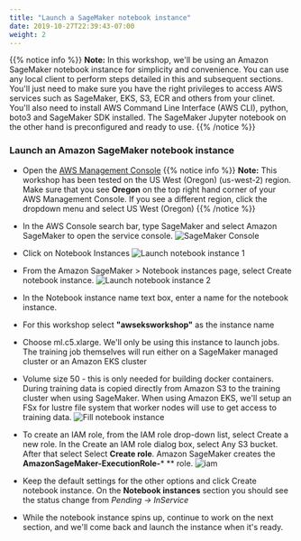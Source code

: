 ```yaml
---
title: "Launch a SageMaker notebook instance"
date: 2019-10-27T22:39:43-07:00
weight: 2
---
```


{{% notice info %}}
**Note:** In this workshop, we'll be using an Amazon SageMaker notebook instance for simplicity and convenience. You can use any local client to perform steps detailed in this and subsequent sections. You'll just need to make sure you have the right privileges to access AWS services such as SageMaker, EKS, S3, ECR and others from your clinet. You'll also need to install AWS Command Line Interface (AWS CLI), python, boto3 and SageMaker SDK installed. The SageMaker Jupyter notebook on the other hand is preconfigured and ready to use.
{{% /notice %}}

### Launch an Amazon SageMaker notebook instance

* Open the [AWS Management Console](https://console.aws.amazon.com/console/home)
{{% notice info %}}
**Note:** This workshop has been tested on the US West (Oregon) (us-west-2) region. Make sure that you see **Oregon** on the top right hand corner of your AWS Management Console. If you see a different region, click the dropdown menu and select US West (Oregon)
{{% /notice %}}

* In the AWS Console search bar, type SageMaker and select Amazon SageMaker to open the service console.
![SageMaker Console](/images/setup/setup_aws_console.png)
* Click on Notebook Instances
![Launch notebook instance 1](/images/setup/setup_notebook.png)
* From the Amazon SageMaker > Notebook instances page, select Create notebook instance.
![Launch notebook instance 2](/images/setup/setup_create_notebook.png)
* In the Notebook instance name text box, enter a name for the notebook instance.
 * For this workshop select **"awseksworkshop"** as the instance name
 * Choose ml.c5.xlarge. We'll only be using this instance to launch jobs. The training job themselves will run either on a SageMaker managed cluster or an Amazon EKS cluster
 * Volume size 50 - this is only needed for building docker containers. During training data is copied directly from Amazon S3 to the training cluster when using SageMaker. When using Amazon EKS, we'll setup an FSx for lustre file system that worker nodes will use to get access to training data.
![Fill notebook instance](/images/setup/setup_fill_notebook.png)
* To create an IAM role, from the IAM role drop-down list, select Create a new role. In the Create an IAM role dialog box, select Any S3 bucket. After that select Select **Create role**. Amazon SageMaker creates the **AmazonSageMaker-ExecutionRole-*** ** role.
![iam](/images/setup/notebook_iam.png)
* Keep the default settings for the other options and click Create notebook instance. On the **Notebook instances** section you should see the status change from *Pending -> InService*
* While the notebook instance spins up, continue to work on the next section, and we'll come back and launch the instance when it's ready.
